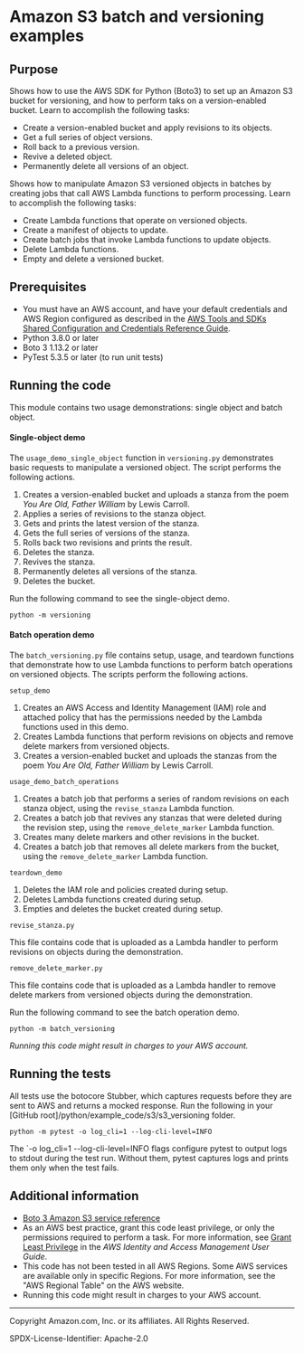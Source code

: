 # Amazon S3 batch and versioning examples

## Purpose

Shows how to use the AWS SDK for Python (Boto3) to set up an Amazon S3 bucket for 
versioning, and how to perform taks on a version-enabled bucket. Learn to 
accomplish the following tasks:

* Create a version-enabled bucket and apply revisions to its objects.
* Get a full series of object versions.
* Roll back to a previous version.
* Revive a deleted object.
* Permanently delete all versions of an object.

Shows how to manipulate Amazon S3 versioned objects in batches by creating jobs
that call AWS Lambda functions to perform processing. Learn to accomplish the
following tasks:

* Create Lambda functions that operate on versioned objects.
* Create a manifest of objects to update.
* Create batch jobs that invoke Lambda functions to update objects.
* Delete Lambda functions.
* Empty and delete a versioned bucket.

## Prerequisites

- You must have an AWS account, and have your default credentials and AWS Region
  configured as described in the [AWS Tools and SDKs Shared Configuration and
  Credentials Reference Guide](https://docs.aws.amazon.com/credref/latest/refdocs/creds-config-files.html).
- Python 3.8.0 or later
- Boto 3 1.13.2 or later
- PyTest 5.3.5 or later (to run unit tests)

## Running the code

This module contains two usage demonstrations: single object and batch object. 

#### Single-object demo

The `usage_demo_single_object` function in `versioning.py` demonstrates basic requests 
to manipulate a versioned object. The script performs the following actions.

1. Creates a version-enabled bucket and uploads a stanza from the poem *You Are Old,
Father William* by Lewis Carroll.
1. Applies a series of revisions to the stanza object.
1. Gets and prints the latest version of the stanza.
1. Gets the full series of versions of the stanza.
1. Rolls back two revisions and prints the result.
1. Deletes the stanza.
1. Revives the stanza.
1. Permanently deletes all versions of the stanza.
1. Deletes the bucket.

Run the following command to see the single-object demo.

```
python -m versioning
``` 

#### Batch operation demo

The `batch_versioning.py` file contains setup, usage, and teardown functions that 
demonstrate how to use Lambda functions to perform batch operations on versioned
objects. The scripts perform the following actions.

`setup_demo`
1. Creates an AWS Access and Identity Management (IAM) role and attached policy that 
has the permissions needed by the Lambda functions used in this demo.
1. Creates Lambda functions that perform revisions on objects and remove delete markers
from versioned objects.
1. Creates a version-enabled bucket and uploads the stanzas from the poem *You Are Old,
Father William* by Lewis Carroll.

`usage_demo_batch_operations`
1. Creates a batch job that performs a series of random revisions on each stanza 
object, using the `revise_stanza` Lambda function.
1. Creates a batch job that revives any stanzas that were deleted during the revision
step, using the `remove_delete_marker` Lambda function.
1. Creates many delete markers and other revisions in the bucket.
1. Creates a batch job that removes all delete markers from the bucket, using the
`remove_delete_marker` Lambda function.

`teardown_demo`
1. Deletes the IAM role and policies created during setup.
1. Deletes Lambda functions created during setup.
1. Empties and deletes the bucket created during setup.

`revise_stanza.py`

This file contains code that is uploaded as a Lambda handler to perform revisions on
objects during the demonstration.

`remove_delete_marker.py`

This file contains code that is uploaded as a Lambda handler to remove delete markers
from versioned objects during the demonstration. 

Run the following command to see the batch operation demo.

```
python -m batch_versioning
``` 

*Running this code might result in charges to your AWS account.*

## Running the tests

All tests use the botocore Stubber, which captures requests before they are sent to 
AWS and returns a mocked response. Run the following in your 
[GitHub root]/python/example_code/s3/s3_versioning folder.

```
python -m pytest -o log_cli=1 --log-cli-level=INFO
```

The `-o log_cli=1 --log-cli-level=INFO flags configure pytest to output
logs to stdout during the test run. Without them, pytest captures logs and prints
them only when the test fails.

## Additional information

- [Boto 3 Amazon S3 service reference](https://boto3.amazonaws.com/v1/documentation/api/latest/reference/services/s3.html)
- As an AWS best practice, grant this code least privilege, or only the 
  permissions required to perform a task. For more information, see 
  [Grant Least Privilege](https://docs.aws.amazon.com/IAM/latest/UserGuide/best-practices.html#grant-least-privilege) 
  in the *AWS Identity and Access Management 
  User Guide*.
- This code has not been tested in all AWS Regions. Some AWS services are 
  available only in specific Regions. For more information, see the 
  "AWS Regional Table" on the AWS website.
- Running this code might result in charges to your AWS account.

---
Copyright Amazon.com, Inc. or its affiliates. All Rights Reserved.

SPDX-License-Identifier: Apache-2.0
